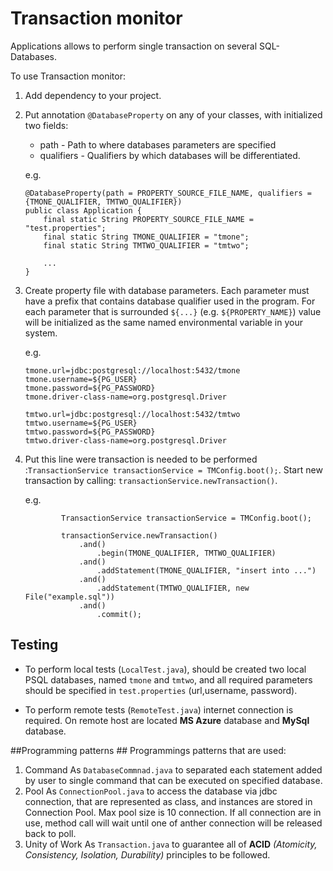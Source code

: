 # Transaction monitor #

Applications allows to perform single transaction on several SQL-Databases.

To use Transaction monitor:
1. Add dependency to your project.
2. Put annotation `@DatabaseProperty` on any of your classes, with initialized two fields:
    - path - Path to where databases parameters are specified
    - qualifiers - Qualifiers by which databases will be differentiated.
     
    e.g.
    ```
    @DatabaseProperty(path = PROPERTY_SOURCE_FILE_NAME, qualifiers = {TMONE_QUALIFIER, TMTWO_QUALIFIER})
    public class Application {
        final static String PROPERTY_SOURCE_FILE_NAME = "test.properties";
        final static String TMONE_QUALIFIER = "tmone";
        final static String TMTWO_QUALIFIER = "tmtwo";
        
        ...
    }
    ``` 
3. Create property file with database parameters. Each parameter must have a prefix that contains database qualifier used in the program. For each parameter that is surrounded ``${...}`` (e.g. ``${PROPERTY_NAME}``) value will be initialized as the same named environmental variable in your system.  
    
    e.g.
    ```
    tmone.url=jdbc:postgresql://localhost:5432/tmone
    tmone.username=${PG_USER}
    tmone.password=${PG_PASSWORD}
    tmone.driver-class-name=org.postgresql.Driver
                
    tmtwo.url=jdbc:postgresql://localhost:5432/tmtwo
    tmtwo.username=${PG_USER}
    tmtwo.password=${PG_PASSWORD}
    tmtwo.driver-class-name=org.postgresql.Driver
    ```
4. Put this line were transaction is needed to be performed :``TransactionService transactionService = TMConfig.boot();``.
Start new transaction by calling: `transactionService.newTransaction()`.

    e.g.
    ```
            TransactionService transactionService = TMConfig.boot();
            
            transactionService.newTransaction()
                .and()
                    .begin(TMONE_QUALIFIER, TMTWO_QUALIFIER)
                .and()
                    .addStatement(TMONE_QUALIFIER, "insert into ...")
                .and()
                    .addStatement(TMTWO_QUALIFIER, new File("example.sql"))
                .and()
                    .commit();
    ```
    
## Testing ##    
- To perform local tests (`LocalTest.java`), should be created two local PSQL databases, named `tmone` and `tmtwo`, and all required parameters should be specified in `test.properties` (url,username, password).

- To perform remote tests (`RemoteTest.java`) internet connection is required. On remote host are located **MS Azure** database and **MySql** database.

##Programming patterns ##
Programmings patterns that are used:
1. Command
    As ``DatabaseCommnad.java`` to separated each statement added by user to single command that can be executed on specified database.
2. Pool
    As ``ConnectionPool.java`` to access the database via jdbc connection, that are represented as class, and instances are stored in Connection Pool. Max pool size is 10 connection. If all connection are in use, method call will wait until one of anther connection will be released back to poll.
3. Unity of Work
    As ``Transaction.java`` to guarantee all of **ACID** *(Atomicity, Consistency, Isolation, Durability)* principles to be followed. 